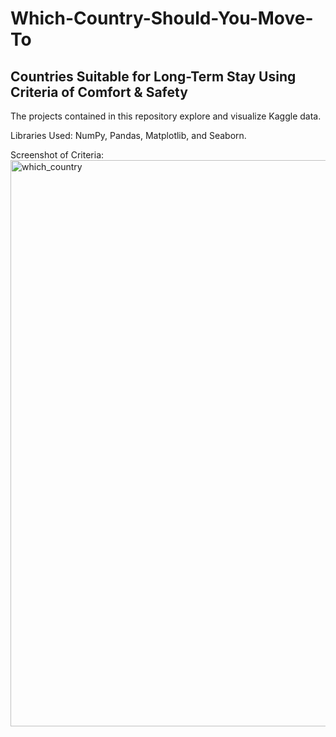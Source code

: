 # Which-Country-Should-You-Move-To
## Countries Suitable for Long-Term Stay Using Criteria of Comfort &amp; Safety

The projects contained in this repository explore and visualize Kaggle data.

Libraries Used: NumPy, Pandas, Matplotlib, and Seaborn.

Screenshot of Criteria:
<img width="906" alt="which_country" src="https://github.com/savitvitskiy/Which-Country-Should-You-Move-To/assets/44077338/448e8c0f-c947-421b-8df3-8fe69bd33f3d">
